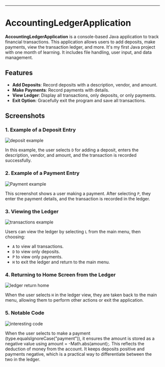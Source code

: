 

---

# AccountingLedgerApplication

**AccountingLedgerApplication** is a console-based Java application to track financial transactions. This application allows users to add deposits, make payments, view the transaction ledger, and more. It's my first Java project with one month of learning. It includes file handling, user input, and data management.

## Features

- **Add Deposits**: Record deposits with a description, vendor, and amount.
- **Make Payments**: Record payments with details.
- **View Ledger**: Display all transactions, only deposits, or only payments.
- **Exit Option**: Gracefully exit the program and save all transactions.

## Screenshots

### 1. Example of a Deposit Entry
![deposit example](https://github.com/user-attachments/assets/65c43e5f-ac4d-4579-b401-1036daa736f9)

In this example, the user selects `D` for adding a deposit, enters the description, vendor, and amount, and the transaction is recorded successfully.

### 2. Example of a Payment Entry
![Payment example](https://github.com/user-attachments/assets/69371959-c97c-49ec-9098-be295f19ca7c)

This screenshot shows a user making a payment. After selecting `P`, they enter the payment details, and the transaction is recorded in the ledger.

### 3. Viewing the Ledger
![transactions example](https://github.com/user-attachments/assets/2b966b95-6bed-47ec-bd45-9de077220665)

Users can view the ledger by selecting `L` from the main menu, then choosing:
- `A` to view all transactions.
- `D` to view only deposits.
- `P` to view only payments.
- `H` to exit the ledger and return to the main menu.

### 4. Returning to Home Screen from the Ledger
![ledger return home](https://github.com/user-attachments/assets/3c9badfb-d29f-4291-91d0-3dc0db4ffa7c)

When the user selects `H` in the ledger view, they are taken back to the main menu, allowing them to perform other actions or exit the application.

### 5. Notable Code
![interesting code](https://github.com/user-attachments/assets/9d99b003-f922-4a1b-9d5d-d2a88904202f)

When the user selects to make a payment (type.equalsIgnoreCase("payment")), it ensures the amount is stored as a negative value using amount = -Math.abs(amount);. This reflects the deduction of money from the account. It keeps deposits positive and payments negative, which is a practical way to differentiate between the two in the ledger.


